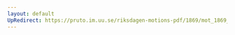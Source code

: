 ```yaml
---
layout: default
UpRedirect: https://pruto.im.uu.se/riksdagen-motions-pdf/1869/mot_1869__ak__82/mot_1869__ak__82-001.pdf
---
```

